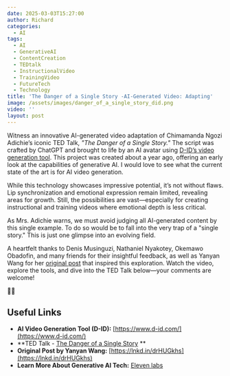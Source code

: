 ```yaml
---
date: 2025-03-03T15:27:00
author: Richard
categories:
  - AI
tags:
  - AI
  - GenerativeAI
  - ContentCreation
  - TEDtalk
  - InstructionalVideo
  - TrainingVideo
  - FutureTech
  - Technology
title: 'The Danger of a Single Story -AI-Generated Video: Adapting'
image: /assets/images/danger_of_a_single_story_did.png
video: ''
layout: post
---
```

Witness an innovative AI-generated video adaptation of Chimamanda Ngozi Adichie’s iconic TED Talk, _"The Danger of a Single Story."_ The script was crafted by ChatGPT and brought to life by an AI avatar using [D-ID’s video generation tool](https://www.d-id.com/). This project was created about a year ago, offering an early look at the capabilities of generative AI. I would love to see what the current state of the art is for AI video generation.

While this technology showcases impressive potential, it’s not without flaws. Lip synchronization and emotional expression remain limited, revealing areas for growth. Still, the possibilities are vast—especially for creating instructional and training videos where emotional depth is less critical.

As Mrs. Adichie warns, we must avoid judging all AI-generated content by this single example. To do so would be to fall into the very trap of a "single story." This is just one glimpse into an evolving field.

A heartfelt thanks to Denis Musinguzi, Nathaniel Nyakotey, Okemawo Obadofin, and many friends for their insightful feedback, as well as Yanyan Wang for her [original post](https://lnkd.in/drHUGkhs) that inspired this exploration. Watch the video, explore the tools, and dive into the TED Talk below—your comments are welcome!

🔮🎥

## Useful Links

- **AI Video Generation Tool (D-ID):** [https://www.d-id.com/](https://www.d-id.com/)  
- **TED Talk - [The Danger of a Single Story](https://youtu.be/D9Ihs241zeg?si=vPNpejZjALFukVIY)  ** 
- **Original Post by Yanyan Wang:** [https://lnkd.in/drHUGkhs](https://lnkd.in/drHUGkhs)  
- **Learn More About Generative AI Tech:** [Eleven labs](https://elevenlabs.io/blog/what-is-generative-ai-audio)
